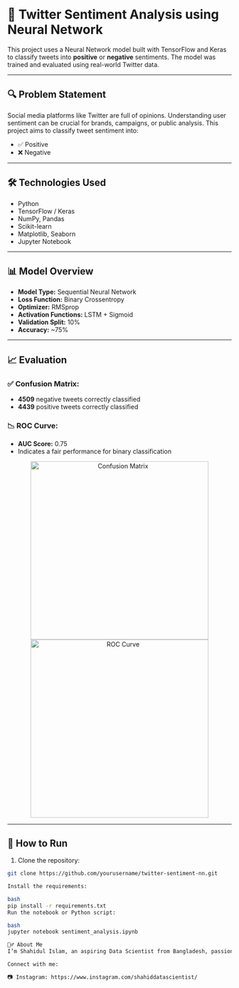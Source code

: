 # 🧠 Twitter Sentiment Analysis using Neural Network

This project uses a Neural Network model built with TensorFlow and Keras to classify tweets into **positive** or **negative** sentiments. The model was trained and evaluated using real-world Twitter data.

---

## 🔍 Problem Statement

Social media platforms like Twitter are full of opinions. Understanding user sentiment can be crucial for brands, campaigns, or public analysis. This project aims to classify tweet sentiment into:

- ✅ Positive
- ❌ Negative

---

## 🛠️ Technologies Used

- Python
- TensorFlow / Keras
- NumPy, Pandas
- Scikit-learn
- Matplotlib, Seaborn
- Jupyter Notebook

---

## 📊 Model Overview

- **Model Type:** Sequential Neural Network
- **Loss Function:** Binary Crossentropy
- **Optimizer:** RMSprop
- **Activation Functions:** LSTM + Sigmoid
- **Validation Split:** 10%
- **Accuracy:** ~75%

---

## 📈 Evaluation

### ✅ Confusion Matrix:
- **4509** negative tweets correctly classified  
- **4439** positive tweets correctly classified

### 📉 ROC Curve:
- **AUC Score:** 0.75  
- Indicates a fair performance for binary classification

<p align="center">
  <img src="confusion_matrix.png" alt="Confusion Matrix" width="400"/>
  <img src="roc_curve.png" alt="ROC Curve" width="400"/>
</p>

---

## 🧪 How to Run

1. Clone the repository:
```bash
git clone https://github.com/yourusername/twitter-sentiment-nn.git

Install the requirements:

bash
pip install -r requirements.txt
Run the notebook or Python script:

bash
jupyter notebook sentiment_analysis.ipynb

🙋‍♂️ About Me
I’m Shahidul Islam, an aspiring Data Scientist from Bangladesh, passionate about building intelligent systems and sharing my journey.

Connect with me:

📷 Instagram: https://www.instagram.com/shahiddatascientist/


